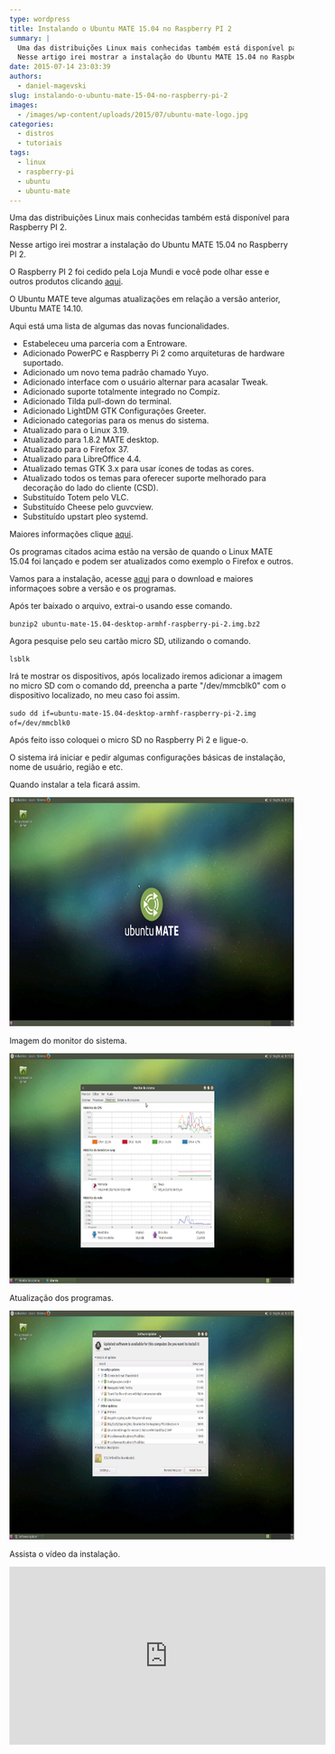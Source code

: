 ```yaml
---
type: wordpress
title: Instalando o Ubuntu MATE 15.04 no Raspberry PI 2
summary: |
  Uma das distribuições Linux mais conhecidas também está disponível para Raspberry PI 2.
  Nesse artigo irei mostrar a instalação do Ubuntu MATE 15.04 no Raspberry PI 2.
date: 2015-07-14 23:03:39
authors:
  - daniel-magevski
slug: instalando-o-ubuntu-mate-15-04-no-raspberry-pi-2
images:
  - /images/wp-content/uploads/2015/07/ubuntu-mate-logo.jpg
categories:
  - distros
  - tutoriais
tags:
  - linux
  - raspberry-pi
  - ubuntu
  - ubuntu-mate
---
```


Uma das distribuições Linux mais conhecidas também está disponível para Raspberry PI 2.

Nesse artigo irei mostrar a instalação do Ubuntu MATE 15.04 no Raspberry PI 2.

O Raspberry PI 2 foi cedido pela Loja Mundi e você pode olhar esse e outros produtos clicando <a href="http://www.lojamundi.com.br/embarcados-raspberry-cubieboard-beagleboneblack.html/?utm_source=Blog&amp;utm_medium=Banner&amp;utm_campaign=ButecoOpenSource" target="_blank">aqui</a>.

O Ubuntu MATE teve algumas atualizações em relação a versão anterior, Ubuntu MATE 14.10.

<!--more-->

Aqui está uma lista de algumas das novas funcionalidades.
<ul>
	<li>Estabeleceu uma parceria com a Entroware.</li>
	<li>Adicionado PowerPC e Raspberry Pi 2 como arquiteturas de hardware suportado.</li>
	<li>Adicionado um novo tema padrão chamado Yuyo.</li>
	<li>Adicionado interface com o usuário alternar para acasalar Tweak.</li>
	<li>Adicionado suporte totalmente integrado no Compiz.</li>
	<li>Adicionado Tilda pull-down do terminal.</li>
	<li>Adicionado LightDM GTK Configurações Greeter.</li>
	<li>Adicionado categorias para os menus do sistema.</li>
	<li>Atualizado para o Linux 3.19.</li>
	<li>Atualizado para 1.8.2 MATE desktop.</li>
	<li>Atualizado para o Firefox 37.</li>
	<li>Atualizado para LibreOffice 4.4.</li>
	<li>Atualizado temas GTK 3.x para usar ícones de todas as cores.</li>
	<li>Atualizado todos os temas para oferecer suporte melhorado para decoração do lado do cliente (CSD).</li>
	<li>Substituído Totem pelo VLC.</li>
	<li>Substituído Cheese pelo guvcview.</li>
	<li>Substituído upstart pleo systemd.</li>
</ul>
Maiores informações clique <a href="https://ubuntu-mate.org/blog/ubuntu-mate-vivid-final-release/" target="_blank">aqui</a>.

Os programas citados acima estão na versão de quando o Linux MATE 15.04 foi lançado e podem ser atualizados como exemplo o Firefox e outros.

Vamos para a instalação, acesse <a href="https://ubuntu-mate.org/raspberry-pi" target="_blank">aqui</a> para o download e maiores informaçoes sobre a versão e os programas.

Após ter baixado o arquivo, extrai-o usando esse comando.

<code>bunzip2 ubuntu-mate-15.04-desktop-armhf-raspberry-pi-2.img.bz2</code>

Agora pesquise pelo seu cartão micro SD, utilizando o comando.

<code>lsblk</code>

Irá te mostrar os dispositivos, após localizado iremos adicionar a imagem no micro SD com o comando dd, preencha a parte "/dev/mmcblk0" com o dispositivo localizado, no meu caso foi assim.

<code>sudo dd if=ubuntu-mate-15.04-desktop-armhf-raspberry-pi-2.img of=/dev/mmcblk0</code>

Após feito isso coloquei o micro SD no Raspberry Pi 2 e ligue-o.

O sistema irá iniciar e pedir algumas configurações básicas de instalação, nome de usuário, região e etc.

Quando instalar a tela ficará assim.

<a href="/images/wp-content/uploads/2015/07/imagem1.png"><img class="alignnone wp-image-3004" src="/images/wp-content/uploads/2015/07/imagem1.png" alt="imagem1" width="751" height="405" /></a>

Imagem do monitor do sistema.

<a href="/images/wp-content/uploads/2015/07/imagem3.png"><img class="alignnone wp-image-3006" src="/images/wp-content/uploads/2015/07/imagem3.png" alt="imagem3" width="755" height="407" /></a>

Atualização dos programas.

<a href="/images/wp-content/uploads/2015/07/imagem2.png"><img class="alignnone wp-image-3005" src="/images/wp-content/uploads/2015/07/imagem2.png" alt="imagem2" width="750" height="405" /></a>

Assista o vídeo da instalação.

<iframe width="560" height="315" src="https://www.youtube.com/watch?v=LPg30L5yN38" frameborder="0" allowfullscreen></iframe>
